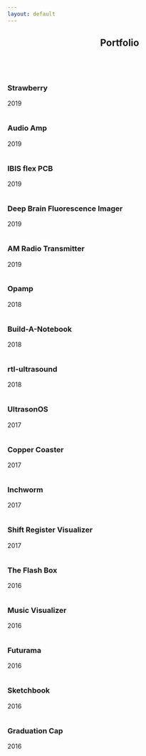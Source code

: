 ```yaml
---
layout: default
---
```


<!-- Section -->
<section>
	<header class="major">
		<h2>Portfolio</h2>
	</header>
	<div class="posts">
		<article>
			<a href="{{ 'strawberry.html' | absolute_url }}" class="image"><img src="assets/images/strawberry/strawberry_square.jpg" alt="" /></a>
			<h3>Strawberry</h3>
			<p>2019</p>
		</article>
		<article>
			<a href="https://audioamp.github.io" class="image"><img src="assets/images/audioamp.jpg" alt="" /></a>
			<h3>Audio Amp</h3>
			<p>2019</p>
		</article>
		<article>
			<a href="{{ 'IBISflex.html' | absolute_url }}" class="image"><img src="assets/images/IBISflex/IBISflex_animation.gif" alt="" /></a>
			<h3>IBIS flex PCB</h3>
			<p>2019</p>
		</article>
		<article>
			<a href="{{ 'unishank.html' | absolute_url }}" class="image"><img src="assets/images/unishank/Unishank.jpg" alt="" /></a>
			<h3>Deep Brain Fluorescence Imager</h3>
			<p>2019</p>
		</article>
		<article>
			<a href="{{ 'AMradio.html' | absolute_url }}" class="image"><img src="assets/images/AMradio/AMradio_square.jpg" alt="" /></a>
			<h3>AM Radio Transmitter</h3>
			<p>2019</p>
		</article>
		<article>
			<a href="{{ 'opamp.html' | absolute_url }}" class="image"><img src="assets/images/opamp/opamp.png" alt="" /></a>
			<h3>Opamp</h3>
			<p>2018</p>
		</article>
		<article>
			<a href="{{ 'buildanotebook.html' | absolute_url }}" class="image"><img src="assets/images/buildanotebook/icon.jpg" alt="" /></a>
			<h3>Build-A-Notebook</h3>
			<p>2018</p>
		</article>
		<article>
			<a href="{{ 'rtl-ultrasound.html' | absolute_url }}" class="image"><img src="assets/images/rtl-ultrasound/SimpleRick.JPG" alt="" /></a>
			<h3>rtl-ultrasound</h3>
			<p>2018</p>
		</article>
		<article>
			<a href="{{ 'ultrasonos.html' | absolute_url }}" class="image"><img src="assets/images/ultrasonos/Ultrasound_Analog_Frontend_crop.jpg" alt="" /></a>
			<h3>UltrasonOS</h3>
			<p>2017</p>
		</article>
		<article>
			<a href="{{ 'coaster.html' | absolute_url }}" class="image"><img src="assets/images/Coaster.jpg" alt="" /></a>
			<h3>Copper Coaster</h3>
			<p>2017</p>
		</article>
		<article>
			<a href="{{ 'inchworm.html' | absolute_url }}" class="image"><img src="assets/images/inchworm/Inchworm_square.jpg" alt="" /></a>
			<h3>Inchworm</h3>
			<p>2017</p>
		</article>
		<article>
			<a href="{{ 'shift_register_visualizer.html' | absolute_url }}" class="image"><img src="assets/images/shift_register_visualizer/Shift_register_visualizer_square.jpg" alt="" /></a>
			<h3>Shift Register Visualizer</h3>
			<p>2017</p>
		</article>
		<article>
			<a href="{{ 'the_flash_box.html' | absolute_url }}" class="image"><img src="assets/images/The_Flash_Box.jpg" alt="" /></a>
			<h3>The Flash Box</h3>
			<p>2016</p>
		</article>
		<article>
			<a href="{{ 'music_visualizer.html' | absolute_url }}" class="image"><img src="assets/images/music_visualizer/Music_visualizer.gif" alt="" /></a>
			<!-- <a href="{{ 'music_visualizer.html' | absolute_url }}" class="image">
			<video width="auto" loop="true" autoplay="autoplay" muted>
			<source src="assets/images/Music_visualizer.mp4" type="video/mp4" />
			</video>
			</a> -->
			<h3>Music Visualizer</h3>
			<p>2016</p>
		</article>
		<article>
			<a href="{{ 'futurama.html' | absolute_url }}" class="image"><img src="assets/images/futurama/Futurama.jpg" alt="" /></a>
			<h3>Futurama</h3>
			<p>2016</p>
		</article>
		<article>
			<a href="{{ 'sketchbook.html' | absolute_url }}" class="image"><img src="assets/images/sketchbook/Sketchbook_square.jpg" alt="" /></a>
			<h3>Sketchbook</h3>
			<p>2016</p>
		</article>
		<article>
			<a href="{{ 'grad_cap.html' | absolute_url }}" class="image"><img src="assets/images/Gradcap.jpg" alt="" /></a>
			<h3>Graduation Cap</h3>
			<p>2016</p>
		</article>
	</div>
</section>
